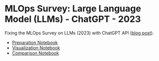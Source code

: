 # MLOps Survey: Large Language Model (LLMs) - ChatGPT - 2023

Fixing the MLOps Survey on LLMs (2023) with ChatGPT API ([blog post](https://fmind.medium.com/fixing-the-mlops-survey-on-llms-with-chatgpt-api-lessons-learned-62d90e721331)).

- [Preparation Notebook](https://github.com/fmind/mlops-survey-chatgpt-2023/blob/main/MLOps%20Survey:%20Preparation%20-%20Large%20Language%20Models%20(LLM)%20-%202023.ipynb)
- [Visualization Notebook](https://github.com/fmind/mlops-survey-chatgpt-2023/blob/main/MLOps%20Survey:%20Visualization%20-%20Large%20Language%20Models%20(LLM)%20-%202023.ipynb)
- [Comparison Notebook](https://github.com/fmind/mlops-survey-chatgpt-2023/blob/main/MLOps%20Survey:%20Comparison%20-%20Large%20Language%20Models%20(LLM)%20-%202023.ipynb)
